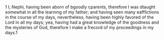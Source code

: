 
1 I, Nephi, having been aborn of bgoodly cparents, therefore I was dtaught somewhat in all the learning of my father; and having seen many eafflictions in the course of my days, nevertheless, having been highly favored of the Lord in all my days; yea, having had a great knowledge of the goodness and the mysteries of God, therefore I make a frecord of my proceedings in my days.1